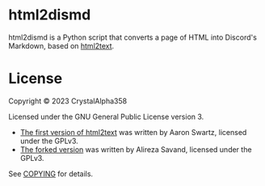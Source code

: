 html2dismd
===

html2dismd is a Python script that converts a page of HTML into Discord's Markdown, based on [html2text](https://github.com/Alir3z4/html2text).

# License
Copyright © 2023 CrystalAlpha358

Licensed under the GNU General Public License version 3.

- [The first version of html2text](https://github.com/aaronsw/html2text) was written by Aaron Swartz, licensed under the GPLv3.
- [The forked version](https://github.com/Alir3z4/html2text) was written by Alireza Savand, licensed under the GPLv3.

See [COPYING](/COPYING) for details.
